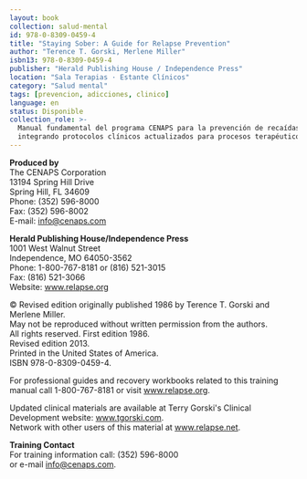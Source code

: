 ```yaml
---
layout: book
collection: salud-mental
id: 978-0-8309-0459-4
title: "Staying Sober: A Guide for Relapse Prevention"
author: "Terence T. Gorski, Merlene Miller"
isbn13: 978-0-8309-0459-4
publisher: "Herald Publishing House / Independence Press"
location: "Sala Terapias · Estante Clínicos"
category: "Salud mental"
tags: [prevencion, adicciones, clinico]
language: en
status: Disponible
collection_role: >-
  Manual fundamental del programa CENAPS para la prevención de recaídas,
  integrando protocolos clínicos actualizados para procesos terapéuticos.
---
```

**Produced by**  
The CENAPS Corporation  
13194 Spring Hill Drive  
Spring Hill, FL 34609  
Phone: (352) 596-8000  
Fax: (352) 596-8002  
E-mail: info@cenaps.com

**Herald Publishing House/Independence Press**  
1001 West Walnut Street  
Independence, MO 64050-3562  
Phone: 1-800-767-8181 or (816) 521-3015  
Fax: (816) 521-3066  
Website: www.relapse.org

© Revised edition originally published 1986 by Terence T. Gorski and Merlene Miller.  
May not be reproduced without written permission from the authors.  
All rights reserved. First edition 1986.  
Revised edition 2013.  
Printed in the United States of America.  
ISBN 978-0-8309-0459-4.

For professional guides and recovery workbooks related to this training manual call 1-800-767-8181 or visit www.relapse.org.

Updated clinical materials are available at Terry Gorski's Clinical Development website: www.tgorski.com.  
Network with other users of this material at www.relapse.net.

**Training Contact**  
For training information call: (352) 596-8000  
or e-mail info@cenaps.com.

